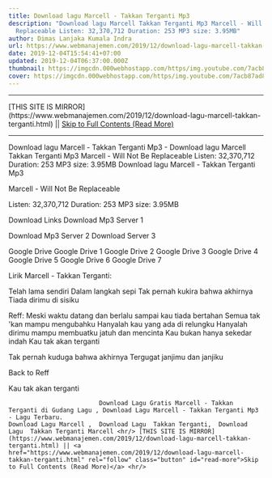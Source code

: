 ```yaml
---
title: Download lagu Marcell - Takkan Terganti Mp3
description: "Download lagu Marcell Takkan Terganti Mp3 Marcell - Will Not Be
  Replaceable Listen: 32,370,712 Duration: 253 MP3 size: 3.95MB"
author: Dimas Lanjaka Kumala Indra
url: https://www.webmanajemen.com/2019/12/download-lagu-marcell-takkan-terganti.html
date: 2019-12-04T15:54:41+07:00
updated: 2019-12-04T06:37:00.000Z
thumbnail: https://imgcdn.000webhostapp.com/https/img.youtube.com/7acb87ad8c3b83dc53d0c77acdb8a427.jpeg
cover: https://imgcdn.000webhostapp.com/https/img.youtube.com/7acb87ad8c3b83dc53d0c77acdb8a427.jpeg
---
```


<hr/> [THIS SITE IS MIRROR](https://www.webmanajemen.com/2019/12/download-lagu-marcell-takkan-terganti.html) || <a href="https://www.webmanajemen.com/2019/12/download-lagu-marcell-takkan-terganti.html" rel="follow" class="button" id="read-more">Skip to Full Contents (Read More)</a> <hr/> Download lagu Marcell - Takkan Terganti Mp3 - Download lagu Marcell Takkan Terganti Mp3 Marcell - Will Not Be Replaceable Listen: 32,370,712 Duration: 253 MP3 size: 3.95MB Download lagu Marcell - Takkan Terganti Mp3

  Marcell - Will Not Be Replaceable 

  Listen: 32,370,712 
  Duration: 253 
  MP3 size: 3.95MB 

  Download Links 
  Download Mp3 Server 1 

  Download Mp3 Server 2 
  Download Server 3 


  Google Drive   Google Drive 1 
  Google Drive 2 
  Google Drive 3 
  Google Drive 4 
  Google Drive 5 
  Google Drive 6 
  Google Drive 7 


                             
Lirik Marcell - Takkan Terganti:
                             
Telah lama sendiri
  Dalam langkah sepi
  Tak pernah kukira bahwa akhirnya
  Tiada dirimu di sisiku
  
  Reff:
  Meski waktu datang dan berlalu sampai kau tiada bertahan
  Semua tak 'kan mampu mengubahku
  Hanyalah kau yang ada di relungku
  Hanyalah dirimu mampu membuatku jatuh dan mencinta
  Kau bukan hanya sekedar indah
  Kau tak akan terganti
  
  Tak pernah kuduga bahwa akhirnya
  Tergugat janjimu dan janjiku
  
  Back to Reff
  
  Kau tak akan terganti                                 
                                 
                             Download Lagu Gratis Marcell - Takkan Terganti di Gudang Lagu , Download Lagu Marcell - Takkan Terganti Mp3 - Lagu Terbaru.                                                         Download Lagu Marcell ,  Download Lagu  Takkan Terganti,  Download Lagu  Takkan Terganti Marcell <hr/> [THIS SITE IS MIRROR](https://www.webmanajemen.com/2019/12/download-lagu-marcell-takkan-terganti.html) || <a href="https://www.webmanajemen.com/2019/12/download-lagu-marcell-takkan-terganti.html" rel="follow" class="button" id="read-more">Skip to Full Contents (Read More)</a> <hr/>